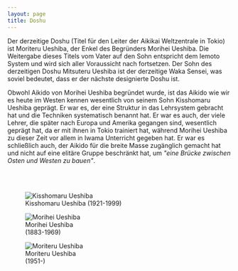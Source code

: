 ```yaml
---
layout: page
title: Doshu
---
```



<div class="container block">
<div class="row">
<div class="col" markdown="1">
Der derzeitige Doshu (Titel für den Leiter der Aikikai Weltzentrale in Tokio) ist Moriteru Ueshiba, der Enkel des Begründers Morihei Ueshiba. Die Weitergabe dieses Titels vom Vater auf den Sohn entspricht dem Iemoto System und wird sich aller Voraussicht nach fortsetzen. Der Sohn des derzeitigen Doshu Mitsuteru Ueshiba ist der derzeitige Waka Sensei, was soviel bedeutet, dass er der nächste designierte Doshu ist.

Obwohl Aikido von Morihei Ueshiba begründet wurde, ist das Aikido wie wir es heute im Westen kennen wesentlich von seinem Sohn Kisshomaru Ueshiba geprägt. Er war es, der eine Struktur in das Lehrsystem gebracht hat und die Techniken systematisch benannt hat. Er war es auch, der viele Lehrer, die später nach Europa und Amerika gegangen sind, wesentlich geprägt hat, da er mit ihnen in Tokio trainiert hat, während Morihei Ueshiba zu dieser Zeit vor allem in Iwama Unterricht gegeben hat. Er war es schließlich auch, der Aikido für die breite Masse zugänglich gemacht hat und nicht auf eine elitäre Gruppe beschränkt hat, um _"eine Brücke zwischen Osten und Westen zu bauen"_.


<br/><br/>
</div>
</div>
<div class="row">
<div class="col">
<figure class="positionLeft">
<img class="doshuImage" src="{{ site.baseurl }}/images/Kisshomaru_Ueshiba.jpg" alt="Kisshomaru Ueshiba" />
<figcaption>
Kisshomaru Ueshiba (1921-1999)
</figcaption>
</figure>
</div>
<div class="col">
<figure class="positionMiddle">
<img class="doshuImage" src="{{ site.baseurl }}/images/Morihei_Ueshiba.jpg" alt="Morihei Ueshiba" />
<figcaption>
Morihei Ueshiba<br/>(1883-1969)
</figcaption>
</figure>
</div>
<div class="col">
<figure class="positionRight">
<img class="doshuImage" src="{{ site.baseurl }}/images/Moriteru_Ueshiba.jpg" alt="Moriteru Ueshiba" />
<figcaption>
Moriteru Ueshiba<br />(1951-)
</figcaption>
</figure>
</div>
</div>
</div>